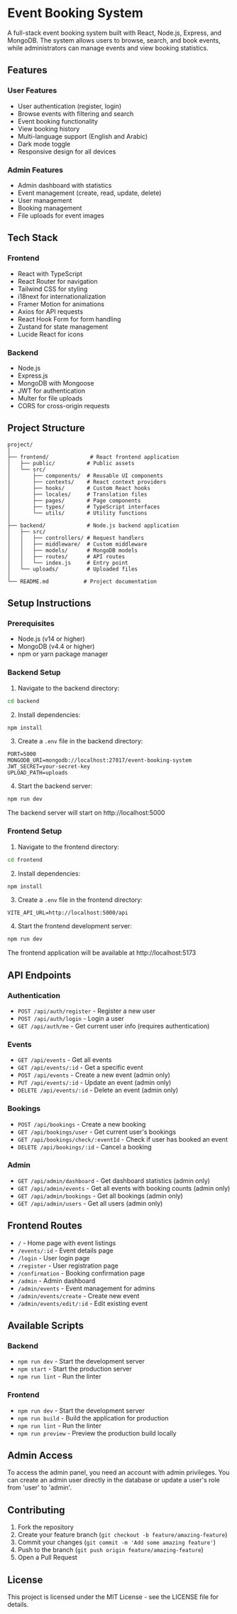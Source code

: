 # Event Booking System

A full-stack event booking system built with React, Node.js, Express, and MongoDB. The system allows users to browse, search, and book events, while administrators can manage events and view booking statistics.

## Features

### User Features

- User authentication (register, login)
- Browse events with filtering and search
- Event booking functionality
- View booking history
- Multi-language support (English and Arabic)
- Dark mode toggle
- Responsive design for all devices

### Admin Features

- Admin dashboard with statistics
- Event management (create, read, update, delete)
- User management
- Booking management
- File uploads for event images

## Tech Stack

### Frontend

- React with TypeScript
- React Router for navigation
- Tailwind CSS for styling
- i18next for internationalization
- Framer Motion for animations
- Axios for API requests
- React Hook Form for form handling
- Zustand for state management
- Lucide React for icons

### Backend

- Node.js
- Express.js
- MongoDB with Mongoose
- JWT for authentication
- Multer for file uploads
- CORS for cross-origin requests

## Project Structure

```
project/
│
├── frontend/             # React frontend application
│   ├── public/          # Public assets
│   └── src/
│       ├── components/  # Reusable UI components
│       ├── contexts/    # React context providers
│       ├── hooks/       # Custom React hooks
│       ├── locales/     # Translation files
│       ├── pages/       # Page components
│       ├── types/       # TypeScript interfaces
│       └── utils/       # Utility functions
│
├── backend/             # Node.js backend application
│   ├── src/
│   │   ├── controllers/ # Request handlers
│   │   ├── middleware/  # Custom middleware
│   │   ├── models/      # MongoDB models
│   │   ├── routes/      # API routes
│   │   └── index.js     # Entry point
│   └── uploads/         # Uploaded files
│
└── README.md           # Project documentation
```

## Setup Instructions

### Prerequisites

- Node.js (v14 or higher)
- MongoDB (v4.4 or higher)
- npm or yarn package manager

### Backend Setup

1. Navigate to the backend directory:

```bash
cd backend
```

2. Install dependencies:

```bash
npm install
```

3. Create a `.env` file in the backend directory:

```
PORT=5000
MONGODB_URI=mongodb://localhost:27017/event-booking-system
JWT_SECRET=your-secret-key
UPLOAD_PATH=uploads
```

4. Start the backend server:

```bash
npm run dev
```

The backend server will start on http://localhost:5000

### Frontend Setup

1. Navigate to the frontend directory:

```bash
cd frontend
```

2. Install dependencies:

```bash
npm install
```

3. Create a `.env` file in the frontend directory:

```
VITE_API_URL=http://localhost:5000/api
```

4. Start the frontend development server:

```bash
npm run dev
```

The frontend application will be available at http://localhost:5173

## API Endpoints

### Authentication

- `POST /api/auth/register` - Register a new user
- `POST /api/auth/login` - Login a user
- `GET /api/auth/me` - Get current user info (requires authentication)

### Events

- `GET /api/events` - Get all events
- `GET /api/events/:id` - Get a specific event
- `POST /api/events` - Create a new event (admin only)
- `PUT /api/events/:id` - Update an event (admin only)
- `DELETE /api/events/:id` - Delete an event (admin only)

### Bookings

- `POST /api/bookings` - Create a new booking
- `GET /api/bookings/user` - Get current user's bookings
- `GET /api/bookings/check/:eventId` - Check if user has booked an event
- `DELETE /api/bookings/:id` - Cancel a booking

### Admin

- `GET /api/admin/dashboard` - Get dashboard statistics (admin only)
- `GET /api/admin/events` - Get all events with booking counts (admin only)
- `GET /api/admin/bookings` - Get all bookings (admin only)
- `GET /api/admin/users` - Get all users (admin only)

## Frontend Routes

- `/` - Home page with event listings
- `/events/:id` - Event details page
- `/login` - User login page
- `/register` - User registration page
- `/confirmation` - Booking confirmation page
- `/admin` - Admin dashboard
- `/admin/events` - Event management for admins
- `/admin/events/create` - Create new event
- `/admin/events/edit/:id` - Edit existing event

## Available Scripts

### Backend

- `npm run dev` - Start the development server
- `npm start` - Start the production server
- `npm run lint` - Run the linter

### Frontend

- `npm run dev` - Start the development server
- `npm run build` - Build the application for production
- `npm run lint` - Run the linter
- `npm run preview` - Preview the production build locally

## Admin Access

To access the admin panel, you need an account with admin privileges. You can create an admin user directly in the database or update a user's role from 'user' to 'admin'.

## Contributing

1. Fork the repository
2. Create your feature branch (`git checkout -b feature/amazing-feature`)
3. Commit your changes (`git commit -m 'Add some amazing feature'`)
4. Push to the branch (`git push origin feature/amazing-feature`)
5. Open a Pull Request

## License

This project is licensed under the MIT License - see the LICENSE file for details.
